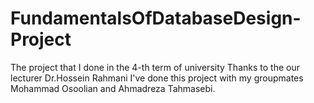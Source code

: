 # FundamentalsOfDatabaseDesign-Project
The project that I done in the 4-th term of university
Thanks to the our lecturer Dr.Hossein Rahmani I've done this project with my groupmates Mohammad Osoolian and Ahmadreza Tahmasebi.